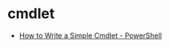 # cmdlet

- [How to Write a Simple Cmdlet - PowerShell](https://docs.microsoft.com/en-us/powershell/scripting/developer/cmdlet/how-to-write-a-simple-cmdlet?view=powershell-6)
